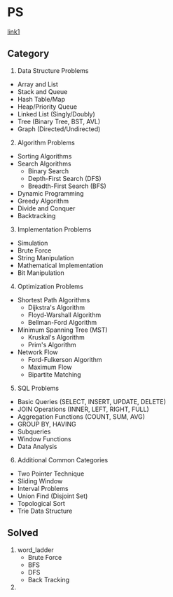 # PS
[link1](https://velog.io/@pppp0722/%EC%BD%94%EB%94%A9%ED%85%8C%EC%8A%A4%ED%8A%B8-%EB%AC%B8%EC%A0%9C-%EC%9C%A0%ED%98%95-%EC%A0%95%EB%A6%AC)


## Category
1. Data Structure Problems
- Array and List
- Stack and Queue
- Hash Table/Map
- Heap/Priority Queue
- Linked List (Singly/Doubly)
- Tree (Binary Tree, BST, AVL)
- Graph (Directed/Undirected)

2. Algorithm Problems
- Sorting Algorithms
- Search Algorithms
  * Binary Search
  * Depth-First Search (DFS)
  * Breadth-First Search (BFS)
- Dynamic Programming
- Greedy Algorithm
- Divide and Conquer
- Backtracking

3. Implementation Problems
- Simulation
- Brute Force
- String Manipulation
- Mathematical Implementation
- Bit Manipulation

4. Optimization Problems
- Shortest Path Algorithms
  * Dijkstra's Algorithm
  * Floyd-Warshall Algorithm
  * Bellman-Ford Algorithm
- Minimum Spanning Tree (MST)
  * Kruskal's Algorithm
  * Prim's Algorithm
- Network Flow
  * Ford-Fulkerson Algorithm
  * Maximum Flow
  * Bipartite Matching

5. SQL Problems
- Basic Queries (SELECT, INSERT, UPDATE, DELETE)
- JOIN Operations (INNER, LEFT, RIGHT, FULL)
- Aggregation Functions (COUNT, SUM, AVG)
- GROUP BY, HAVING
- Subqueries
- Window Functions
- Data Analysis

6. Additional Common Categories
- Two Pointer Technique
- Sliding Window
- Interval Problems
- Union Find (Disjoint Set)
- Topological Sort
- Trie Data Structure

## Solved
1. word_ladder
    - Brute Force
    - BFS
    - DFS
    - Back Tracking
2. 